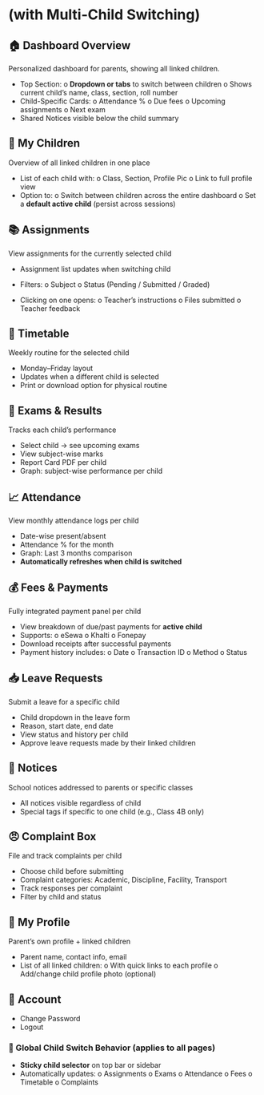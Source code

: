 # (with Multi-Child Switching)

## 🏠 Dashboard Overview

Personalized dashboard for parents, showing all linked children.

- Top Section:
    o **Dropdown or tabs** to switch between children
    o Shows current child’s name, class, section, roll number
- Child-Specific Cards:
    o Attendance %
    o Due fees
    o Upcoming assignments
    o Next exam
- Shared Notices visible below the child summary

## 👧 My Children

Overview of all linked children in one place

- List of each child with:
    o Class, Section, Profile Pic
    o Link to full profile view
- Option to:
    o Switch between children across the entire dashboard
    o Set a **default active child** (persist across sessions)

## 📚 Assignments

View assignments for the currently selected child

- Assignment list updates when switching child
- Filters:
    o Subject
    o Status (Pending / Submitted / Graded)


- Clicking on one opens:
    o Teacher’s instructions
    o Files submitted
    o Teacher feedback

## 📅 Timetable

Weekly routine for the selected child

- Monday–Friday layout
- Updates when a different child is selected
- Print or download option for physical routine

## 🧾 Exams & Results

Tracks each child’s performance

- Select child → see upcoming exams
- View subject-wise marks
- Report Card PDF per child
- Graph: subject-wise performance per child

## 📈 Attendance

View monthly attendance logs per child

- Date-wise present/absent
- Attendance % for the month
- Graph: Last 3 months comparison
- **Automatically refreshes when child is switched**

## 💰 Fees & Payments

Fully integrated payment panel per child


- View breakdown of due/past payments for **active child**
- Supports:
    o eSewa
    o Khalti
    o Fonepay
- Download receipts after successful payments
- Payment history includes:
    o Date
    o Transaction ID
    o Method
    o Status

## 📥 Leave Requests

Submit a leave for a specific child

- Child dropdown in the leave form
- Reason, start date, end date
- View status and history per child
- Approve leave requests made by their linked children

## 💬 Notices

School notices addressed to parents or specific classes

- All notices visible regardless of child
- Special tags if specific to one child (e.g., Class 4B only)

## 😠 Complaint Box

File and track complaints per child

- Choose child before submitting
- Complaint categories: Academic, Discipline, Facility, Transport
- Track responses per complaint
- Filter by child and status


## 👤 My Profile

Parent’s own profile + linked children

- Parent name, contact info, email
- List of all linked children:
    o With quick links to each profile
    o Add/change child profile photo (optional)

## 🔐 Account

- Change Password
- Logout

### 🔁 Global Child Switch Behavior (applies to all pages)

- **Sticky child selector** on top bar or sidebar
- Automatically updates:
    o Assignments
    o Exams
    o Attendance
    o Fees
    o Timetable
    o Complaints



